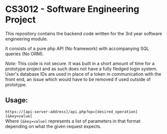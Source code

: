 # CS3012 - Software Engineering Project  
This repository contains the backend code written for the 3rd year software engineering module.    

It consists of a pure php API (No framework) with accompanying SQL queries (No ORM).    

*Note:* This code is not secure. It was built in a short amount of time for a prototype project and as such does not have a fully fledged login system. User's database IDs are used in place of a token in communication with the front end, an issue which would have to be removed if used outside of prototype.

## Usage:  
`https://[api-server-address]/api.php?op=[desired_operation][&key=value]`  
Where `[&key=value]` represents a list of parameters in that format depending on what the given request expects.